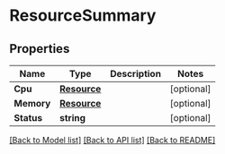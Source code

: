 # ResourceSummary

## Properties

Name | Type | Description | Notes
------------ | ------------- | ------------- | -------------
**Cpu** | [**Resource**](Resource.md) |  | [optional] 
**Memory** | [**Resource**](Resource.md) |  | [optional] 
**Status** | **string** |  | [optional] 

[[Back to Model list]](../README.md#documentation-for-models) [[Back to API list]](../README.md#documentation-for-api-endpoints) [[Back to README]](../README.md)


